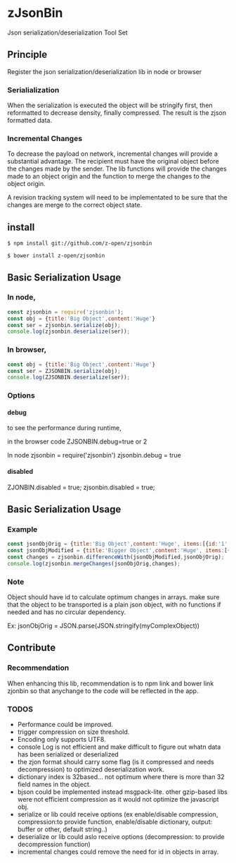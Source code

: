 # zJsonBin

Json serialization/deserialization Tool Set


## Principle
  Register the json serialization/deserialization lib
  in node or browser
  
  ### Serialialization
  When the serialization is executed the object will be stringify first, then reformatted to decrease density, finally compressed.
  The result is the zjson formatted data.

  ### Incremental Changes
  To decrease the payload on network, incremental changes will provide a substantial advantage. The recipient must have the original object before the changes made by the sender.
  The lib functions will provide the changes made to an object origin and the function to merge the changes to the object origin. 

  A revision tracking system will need to be implementated to be sure that the changes are merge to the correct object state.

  
 ## install
 ```shell
$ npm install git://github.com/z-open/zjsonbin
```

```shell
$ bower install z-open/zjsonbin
```


 ## Basic Serialization Usage
  ### In node,
  ```javascript
  const zjsonbin = require('zjsonbin');
  const obj = {title:'Big Object',content:'Huge'}
  const ser = zjsonbin.serialize(obj);
  console.log(zjsonbin.deserialize(ser));
  ```
  ### In browser,
  ```javascript
  const obj = {title:'Big Object',content:'Huge'}
  const ser = ZJSONBIN.serialize(obj);
  console.log(ZJSONBIN.deserialize(ser));
  ```
  
 ### Options
 #### debug
   to see the performance during runtime,
   
  in the browser code
  ZJSONBIN.debug=true or 2
  
  In node
  zjsonbin = require('zjsonbin')
  zjsonbin.debug = true 
  
  #### disabled
  
  ZJONBIN.disabled = true;
  zjsonbin.disabled = true;


 ## Basic Serialization Usage
  ### Example
 
  ```javascript
  const jsonObjOrig = {title:'Big Object',content:'Huge', items:[{id:'1':'mini'},{id:'2':'small'}]}
  const jsonObjModified = {title:'Bigger Object',content:'Huge', items:[{id:'1':'minimal'},{id:'3':'medium'}]}
  const changes = zjsonbin.differenceWith(jsonObjModified,jsonObjOrig);
  console.log(zjsonbin.mergeChanges(jsonObjOrig,changes);
  ```
  
  ### Note
  Object should have id to calculate optimum changes in arrays.
  make sure that the object to be transported is a plain json object, with no functions if needed and has no circular dependency.
  
  Ex: jsonObjOrig = JSON.parse(JSON.stringify(myComplexObject))


 ## Contribute
 ### Recommendation
 When enhancing this lib, recommendation
  is to npm link and bower link zjonbin
  so that anychange to the code will be reflected in the app.
  
 ### TODOS 
  - Performance could be improved.
  - trigger compression on size threshold.
  - Encoding only supports UTF8.
  - console Log is not efficient and make difficult to figure out whatn data has been serialized or deserialized
  - the zjon format should carry some flag (is it compressed and needs decompression) to optimized deserialization work.
  - dictionary index is 32based... not optimum where there is more than 32 field names in the object.
  - bjson could be implemented instead msgpack-lite. other gzip-based libs were not efficient compression as it would not optimize the javascript obj.
  - serialize or lib could receive options (ex  enable/disable compression,  compression:to provide function, enable/disable dictionary, output: buffer or other, default string..)
  - deserialize or lib could aslo receive options (decompression: to provide decompression function)
  - incremental changes could remove the need for id in objects in array.
  
  


 
